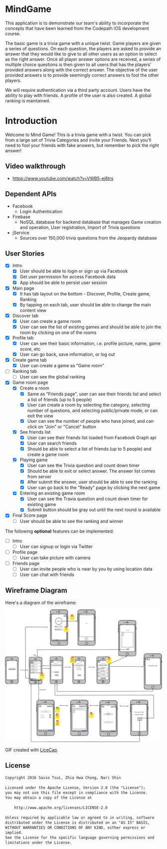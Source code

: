 # MindGame
This application is to demonstrate our team's ability to incorporate the concepts that have been learned from the Codepath iOS development course.

The basic game is a trivia game with a unique twist. Game players are given a series of questions. On each question, the players are asked to provide an answer that they would like to give to all other users as an option to select as the right answer. Once all player answer options are received, a series of multiple choice questions is then given to all users that has the players' provided answers along with the correct answer. The objective of the user provided answers is to provide seemingly correct answers to fool the other players.

We will require authentication via a third party account. Users have the ability to play with friends. A profile of the user is also created. A global ranking is maintained.

# Introduction
Welcome to Mind Game! This is a trivia game with a twist. You can pick from a large set of Trivia Categories and invite your Friends. Next you'll need to fool your friends with fake answers, but remember to pick the right answer!

## Video walkthrough
- https://www.youtube.com/watch?v=VWB5-ej6trs

## Dependent APIs
- Facebook 
    - Login Authentication
- Firebase
    - NoSQL database for backend database that manages Game creation and operation, User registration, Import of Trivia questions
- jService
    - Sources over 150,000 trivia questions from the Jeopardy database

## User Stories

- [x] Intro
   - [x] User should be able to login or sign up via Facebook
   - [x] Get user permission for access Facebook data
   - [x] App should be able to persist user session
- [x] Main page
   - [x] It has tab layout on the bottom - Discover, Profile, Create game, Ranking
   - [x] By tapping on each tab, user should be able to change the main content view
- [x] Discover tab
   - [x] User can create a game room
   - [x] User can see the list of existing games and should be able to join the room by clicking on one of the rooms
- [x] Profile tab
   - [x] User can see their basic information, i.e. profile picture, name, game score, etc
   - [x] User can go back, save information, or log out
- [x] Create game tab
   - [x] User can create a game as "Game room"
- [ ] Ranking tab
   - [ ] User can see the global ranking
- [x] Game room page
   - [x] Create a room
      - [x] Same as "Friends page", user can see their friends list and select a list of friends (up to 5 people)
      - [x] User can create a room by selecting the category, selecting number of questions, and selecting public/private mode, or can exit the view
      - [x] User can see the number of people who have joined, and can click on "Join" or "Cancel" button
   - [x] See friends list
      - [x] User can see their friends list loaded from Facebook Graph api
      - [x] User can search friends
      - [x] Should be able to select a list of friends (up to 5 people) and create a game room
   - [x] Playing game
      - [x] User can see the Trivia question and count down timer
      - [x] Should be able to exit or select answer. The answer list comes from server
      - [x] After submit the answer, user should be able to see the ranking
      - [x] User can go back to the "Ready" page by clicking the next game
   - [x] Entering an existing game room
      - [x] User can see the Travia question and count down timer for existing game
      - [x] Submit button should be gray out until the next round is available
- [x] Final Score page
   - [ ] User should be able to see the ranking and winner

The following **optional** features can be implemented:

- [ ] Intro
   - [ ] User can signup or login via Twitter
- [ ] Profile page
   - [ ] User can take picture with camera
- [ ] Friends page
   - [ ] User can invite people who is near by you by using location data
   - [ ] User can chat with friends

## Wireframe Diagram

Here's a diagram of the wireframe:

<img src='https://raw.githubusercontent.com/teamnzs/ios-wireframe/master/teamnzs-wireframe.gif' title='Video Walkthrough' width='' alt='Wireframe Diagram' />

GIF created with [LiceCap](http://www.cockos.com/licecap/).

## License

    Copyright 2016 Savio Tsui, Zhia Hwa Chong, Nari Shin

    Licensed under the Apache License, Version 2.0 (the "License");
    you may not use this file except in compliance with the License.
    You may obtain a copy of the License at

        http://www.apache.org/licenses/LICENSE-2.0

    Unless required by applicable law or agreed to in writing, software
    distributed under the License is distributed on an "AS IS" BASIS,
    WITHOUT WARRANTIES OR CONDITIONS OF ANY KIND, either express or implied.
    See the License for the specific language governing permissions and
    limitations under the License.
